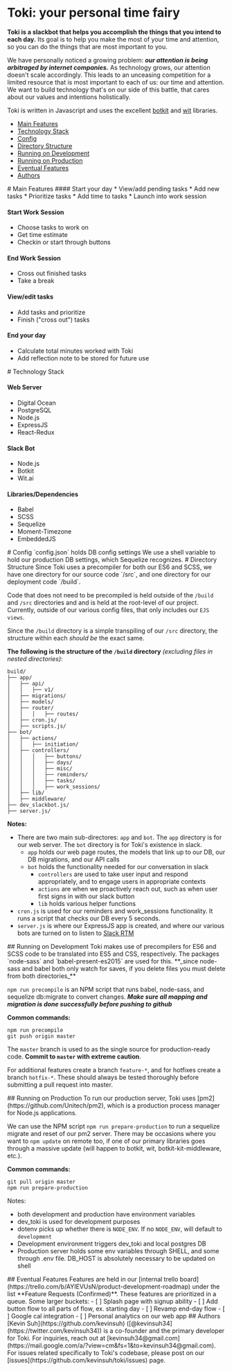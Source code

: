 # Toki: your personal time fairy

**Toki is a slackbot that helps you accomplish the things that you intend to each day.** Its goal is to help you make the most of your time and attention, so you can do the things that are most important to you.

We have personally noticed a growing problem: **_our attention is being arbitraged by internet companies._** As technology grows, our attention doesn't scale accordingly. This leads to an unceasing competition for a limited resource that is most important to each of us: our time and attention. We want to build technology that's on our side of this battle, that cares about our values and intentions holistically.

Toki is written in Javascript and uses the excellent [botkit](https://github.com/howdyai/botkit) and [wit](https://wit.ai) libraries.


- [Main Features](#main-features)
- [Technology Stack](#technology-stack)
- [Config](#config)
- [Directory Structure](#directory-structure)
- [Running on Development](#running-development)
- [Running on Production](#running-production)
- [Eventual Features](#eventual-features)
- [Authors](#authors)


<a name="main-features"/>
# Main Features
#### Start your day
  * View/add pending tasks
  * Add new tasks
  * Prioritize tasks
  * Add time to tasks
  * Launch into work session

#### Start Work Session
  * Choose tasks to work on
  * Get time estimate
  * Checkin or start through buttons

#### End Work Session
  * Cross out finished tasks
  * Take a break

#### View/edit tasks
  * Add tasks and prioritize
  * Finish ("cross out") tasks

#### End your day
  * Calculate total minutes worked with Toki
  * Add reflection note to be stored for future use

<a name="technology-stack"/>
# Technology Stack

#### Web Server
* Digital Ocean
* PostgreSQL
* Node.js
* ExpressJS
* React-Redux

#### Slack Bot
* Node.js
* Botkit
* Wit.ai

#### Libraries/Dependencies
* Babel
* SCSS
* Sequelize
* Moment-Timezone
* EmbeddedJS

<a name="config"/>
# Config
`config.json` holds DB config settings
We use a shell variable to hold our production DB settings, which Sequelize recognizes.

<a name="directory-structure">
# Directory Structure
Since Toki uses a precompiler for both our ES6 and SCSS, we have one directory for our source code `/src`, and one directory for our deployment code `/build`.

Code that does not need to be precompiled is held outside of the `/build` and `/src` directories and and is held at the root-level of our project. Currently, outside of our various config files, that only includes our `EJS views`.

Since the `/build` directory is a simple transpiling of our `/src` directory, the structure within each _should be_ the exact same. 

**The following is the structure of the `/build` directory** _(excluding files in nested directories)_:
```
build/
├── app/
│   ├── api/
│   │   ├── v1/
│   ├── migrations/
│   ├── models/
│   ├── router/
│   │   │   ├── routes/
│   ├── cron.js/
│   ├── scripts.js/
├── bot/
│   ├── actions/
│   │   ├── initiation/
│   ├── controllers/
│   │   │   ├── buttons/
│   │   │   ├── days/
│   │   │   ├── misc/
│   │   │   ├── reminders/
│   │   │   ├── tasks/
│   │   │   ├── work_sessions/
│   ├── lib/
│   ├── middleware/
├── dev_slackbot.js/
├── server.js/
```

**Notes:**
* There are two main sub-directores: `app` and `bot`. The `app` directory is for our web server. The `bot` directory is for Toki's existence in slack.
  * `app` holds our web page routes, the models that link up to our DB, our DB migrations, and our API calls
  * `bot` holds the functionality needed for our conversation in slack
    * `controllers` are used to take user input and respond appropriately, and to engage users in appropriate contexts
    * `actions` are when we proactively reach out, such as when user first signs in with our slack button
    * `lib` holds various helper functions
* `cron.js` is used for our reminders and work_sessions functionality. It runs a script that checks our DB every 5 seconds.
* `server.js` is where our ExpressJS app is created, and where our various bots are turned on to listen to [Slack RTM](https://api.slack.com/rtm)


<a name="running-development"/>
## Running on Development
Toki makes use of precompilers for ES6 and SCSS code to be translated into ES5 and CSS, respectively. The packages `node-sass` and `babel-present-es2015` are used for this. **_since node-sass and babel both only watch for saves, if you delete files you must delete from both directories_**

`npm run precompile` is an NPM script that runs babel, node-sass, and sequelize db:migrate to convert changes. **_Make sure all mapping and migration is done successfully before pushing to github_**

**Common commands:**
```
npm run precompile
git push origin master
```
The `master` branch is used to as the single source for production-ready code. **Commit to `master` with extreme caution**.

For additional features create a branch `feature-*`, and for hotfixes create a branch `hotfix-*`. These should always be tested thoroughly before submitting a pull request into master.

<a name="running-production"/>
## Running on Production
To run our production server, Toki uses [pm2](https://github.com/Unitech/pm2), which is a production process manager for Node.js applications.

We can use the NPM script `npm run prepare-production` to run a sequelize migrate and reset of our pm2 server. There may be occasions where you want to `npm update` on remote too, if one of our primary libraries goes through a massive update (will happen to botkit, wit, botkit-kit-middleware, etc.).

**Common commands:**
```
git pull origin master
npm run prepare-production
```

Notes:
* both development and production have environment variables
* dev_toki is used for development purposes
* dotenv picks up whether there is `NODE_ENV`. If no `NODE_ENV`, will default to `development`
* Development environment triggers dev_toki and local postgres DB
* Production server holds some env variables through SHELL, and some through .env file. DB_HOST is absolutely necessary to be updated on shell

<a name="eventual-features"/>
## Eventual Features
Features are held in our [internal trello board](https://trello.com/b/AYIEVUsN/product-development-roadmap) under the list **Feature Requests (Confirmed)**. These features are prioritized in a queue. Some larger buckets:
- [ ] Splash page with signup ability
- [ ] Add button flow to all parts of flow, ex. starting day
- [ ] Revamp end-day flow
- [ ] Google cal integration
- [ ] Personal analytics on our web app

<a name="authors"/>
## Authors
[Kevin Suh](https://github.com/kevinsuh) ([@kevinsuh34](https://twitter.com/kevinsuh34)) is a co-founder and the primary developer for Toki. For inquiries, reach out at [kevinsuh34@gmail.com](https://mail.google.com/a/?view=cm&fs=1&to=kevinsuh34@gmail.com). For issues related specifically to Toki's codebase, please post on our [issues](https://github.com/kevinsuh/toki/issues) page.



